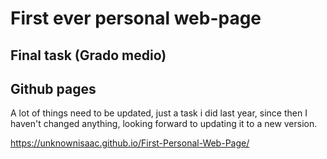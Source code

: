 # First ever personal web-page
## Final task (Grado medio)
## Github pages
A lot of things need to be updated, just a task i did last year, since then I haven't changed anything, looking forward to updating it to a new version.

https://unknownisaac.github.io/First-Personal-Web-Page/
